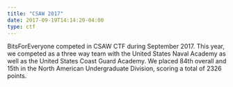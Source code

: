 ```yaml
---
title: "CSAW 2017"
date: 2017-09-19T14:14:20-04:00
type: ctf
---
```


BitsForEveryone competed in CSAW CTF during September 2017. This year, we
competed as a three way team with the United States Naval Academy as well as the
United States Coast Guard Academy. We placed 84th overall and 15th in the North
American Undergraduate Division, scoring a total of 2326 points.
